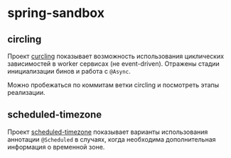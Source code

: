 # spring-sandbox

## circling

Проект [curcling](circling/README.md) показывает возможность использования циклических зависимостей 
в worker сервисах (не event-driven). Отражены стадии инициализации бинов и работа с `@Async`.

Можно пробежаться по коммитам ветки circling и посмотреть этапы реализации.   

## scheduled-timezone

Проект [scheduled-timezone](scheduled-timezone/README.md) показывает варианты использования аннотации
`@Scheduled` в случаях, когда необходима дополнительная информация о временной зоне.